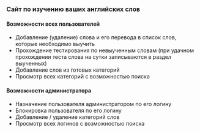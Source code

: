 ### Сайт по изучению ваших английских слов
#### Возможности всех пользователей
-  Добавление (удаление) слова и его перевода в список слов, которые необходимо выучить 
-  Прохождение тестирования по невыученным словам (при удачном прохождении теста слова на сутки записываются в раздел выученных)
-  Добавление слов из готовых категорий
-  Просмотр всех категорий с возможностью поиска 
#### Возможности администратора
- Назначение пользователя администратором по его логину
- Блокировка пользователя по его логину
- Добавление / удаление категорий слов
- Просмотр всех логинов с возможностью поиска